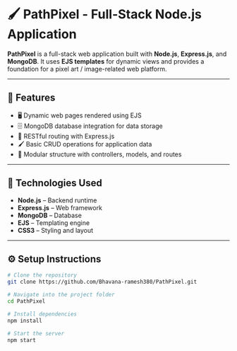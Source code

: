 # 🖌️ PathPixel - Full-Stack Node.js Application

**PathPixel** is a full-stack web application built with **Node.js**, **Express.js**, and **MongoDB**. It uses **EJS templates** for dynamic views and provides a foundation for a pixel art / image-related web platform.

---

## 🚀 Features

* 🖥️ Dynamic web pages rendered using EJS
* 🗄️ MongoDB database integration for data storage
* 🔄 RESTful routing with Express.js
* 🖌️ Basic CRUD operations for application data
* 🎨 Modular structure with controllers, models, and routes

---

## 🧠 Technologies Used

* **Node.js** – Backend runtime
* **Express.js** – Web framework
* **MongoDB** – Database
* **EJS** – Templating engine
* **CSS3** – Styling and layout

---

## ⚙️ Setup Instructions

```bash
# Clone the repository
git clone https://github.com/Bhavana-ramesh380/PathPixel.git

# Navigate into the project folder
cd PathPixel

# Install dependencies
npm install

# Start the server
npm start
